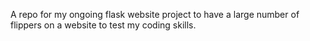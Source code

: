 A repo for my ongoing flask website project to have a large number of flippers on a website to test my coding skills.

